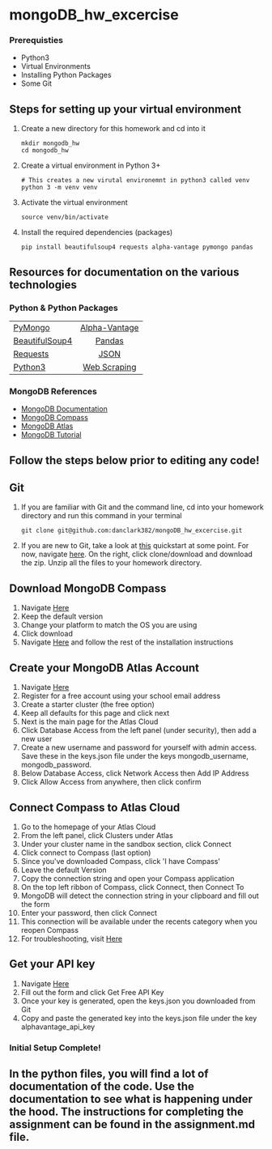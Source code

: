 # mongoDB_hw_excercise
### Prerequisties 
  * Python3
  * Virtual Environments
  * Installing Python Packages
  * Some Git
## Steps for setting up your virtual environment
1. Create a new directory for this homework and cd into it
    ```
    mkdir mongodb_hw
    cd mongodb_hw
    ```
2. Create a virtual environment in Python 3+
   ```
   # This creates a new virutal environemnt in python3 called venv
   python 3 -m venv venv
   ```
3. Activate the virtual environment
   ```
   source venv/bin/activate
   ```
4. Install the required dependencies (packages)
    ```
    pip install beautifulsoup4 requests alpha-vantage pymongo pandas
    ```
## Resources for documentation on the various technologies
### Python & Python Packages
| | |
|----|:----:|
|[PyMongo](https://api.mongodb.com/python/current/)|[Alpha-Vantage](https://alpha-vantage.readthedocs.io/en/latest/)|
|[BeautifulSoup4](https://www.crummy.com/software/BeautifulSoup/)|[Pandas](https://pandas.pydata.org/pandas-docs/stable/getting_started/index.html)
|[Requests](https://2.python-requests.org/en/master/)|[JSON](https://docs.python.org/3/library/json.html#basic-usage)|
|[Python3](https://docs.python.org/3/tutorial/)|[Web Scraping](https://www.dataquest.io/blog/web-scraping-tutorial-python/)
### MongoDB References
  * [MongoDB Documentation](https://docs.mongodb.com/)
  * [MongoDB Compass](https://docs.mongodb.com/compass/master/)
  * [MongoDB Atlas](https://docs.atlas.mongodb.com/)
  * [MongoDB Tutorial](https://www.tutorialspoint.com/mongodb/index.htm)
## Follow the steps below prior to editing any code!
## Git
1. If you are familiar with Git and the command line, cd into your homework directory and run this command in your terminal
    ```
    git clone git@github.com:danclark382/mongoDB_hw_excercise.git
    ```
2. If you are new to Git, take a look at [this](https://www.atlassian.com/git/tutorials) quickstart at some point. For now, navigate [here](https://github.com/danclark382/mongoDB_hw_excercise). On the right, click clone/download and download the zip. Unzip all the files to your homework directory.
## Download MongoDB Compass
1. Navigate [Here](https://www.mongodb.com/download-center/compass)
2. Keep the default version
3. Change your platform to match the OS you are using
4. Click download
5. Navigate [Here](https://docs.mongodb.com/compass/master/install/) and follow the rest of the installation instructions
## Create your MongoDB Atlas Account
1. Navigate [Here](https://www.mongodb.com/cloud/atlas/register)
2. Register for a free account using your school email address
3. Create a starter cluster (the free option)
4. Keep all defaults for this page and click next
5. Next is the main page for the Atlas Cloud
6. Click Database Access from the left panel (under security), then add a new user
7. Create a new username and password for yourself  with admin access. Save these in the keys.json file under the keys mongodb_username, mongodb_password.
8. Below Database Access, click Network Access then Add IP Address
9. Click Allow Access from anywhere, then click confirm
## Connect Compass to Atlas Cloud
1. Go to the homepage of your Atlas Cloud
2. From the left panel, click Clusters under Atlas
3. Under your cluster name in the sandbox section, click Connect
4. Click connect to Compass (last option)
5. Since you've downloaded Compass, click 'I have Compass'
6. Leave the default Version
7. Copy the connection string and open your Compass application
8. On the top left ribbon of Compass, click Connect, then Connect To
9. MongoDB will detect the connection string in your clipboard and fill out the form
10. Enter your password, then click Connect
11. This connection will be available under the recents category when you reopen Compass
12. For troubleshooting, visit [Here](https://docs.atlas.mongodb.com/compass-connection/)
## Get your API key
1. Navigate [Here](https://www.alphavantage.co/support/#api-key)
2. Fill out the form and click Get Free API Key
3. Once your key is generated, open the keys.json you downloaded from Git
4. Copy and paste the generated key into the keys.json file under the key alphavantage_api_key
### Initial Setup Complete!
## In the python files, you will find a lot of documentation of the code. Use the documentation to see what is happening under the hood. The instructions for completing the assignment can be found in the assignment.md file. 
